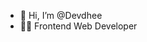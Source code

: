 - 👋 Hi, I’m @Devdhee
- 👨‍💻 Frontend Web Developer
<!---
Devdhee/Devdhee is a ✨ special ✨ repository because its `README.md` (this file) appears on your GitHub profile.
You can click the Preview link to take a look at your changes.
--->
